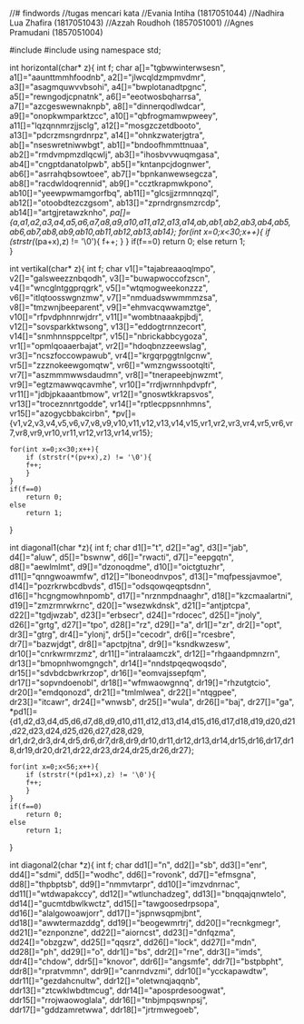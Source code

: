 //# findwords
//tugas mencari kata
//Evania Intiha (1817051044)
//Nadhira Lua Zhafira (1817051043)
//Azzah Roudhoh (1857051001)
//Agnes Pramudani (1857051004)

#include <iostream>
#include <cstring>
using namespace std;

int horizontal(char* z){
	int f;
	char a[]="tgbwwinterwsesn",
		 a1[]="aaunttmmhfoodnb",
		 a2[]="jlwcqldzmpmvdmr",
		 a3[]="asagmquwvvbsohi",
		 a4[]="bwplotanadtpgnc",
		 a5[]="rewngodjcpnatnk",
		 a6[]="eeotwosbqharrsa",
		 a7[]="azcgeswewnaknpb",
		 a8[]="dinnerqodlwdcar",
		 a9[]="onopkwmparktzcc",
		 a10[]="qbfrogmamwpweey",
		 a11[]="lqzqnnmrzjjsclg",
		 a12[]="mosgzczetdbooto",
		 a13[]="pdcrzmsngrdnrpz",
		 a14[]="ohnkzwaterjgtra",
		 ab[]="nseswretniwwbgt",
		 ab1[]="bndoofhmmttnuaa",
		 ab2[]="rmdvmpmzdlqcwlj",
		 ab3[]="ihosbvvwuqmgasa",
		 ab4[]="cngptdanatolpwb",
		 ab5[]="kntanpcjdognwer",
		 ab6[]="asrrahqbsowtoee",
		 ab7[]="bpnkanwewsegcza",
		 ab8[]="racdwldoqrennid",
		 ab9[]="ccztkrapmwkpono",
		 ab10[]="yeewpwmamgorfbq",
		 ab11[]="glcsjjzrmnnqzql",
		 ab12[]="otoobdtezczgsom",
		 ab13[]="zprndrgnsmzrcdp",
		 ab14[]="artgjretawzknho",
		 *pa[]={a,a1,a2,a3,a4,a5,a6,a7,a8,a9,a10,a11,a12,a13,a14,ab,ab1,ab2,ab3,ab4,ab5,ab6,ab7,ab8,ab9,ab10,ab11,ab12,ab13,ab14};
	for(int x=0;x<30;x++){
		if (strstr(*(pa+x),z) != '\0'){
		f++;
		}
	}
	if(f==0)
		return 0;
	else
		return 1;	
}

int vertikal(char* z){
	int f;
	char v1[]="tajabreaaoqlmpo", 
		 v2[]="galsweezznbqodh", 
		 v3[]="buwapwoccofzscn", 
		 v4[]="wncglntggprqgrk", 
		 v5[]="wtqmogweekonzzz", 
		 v6[]="itlqtoosswgnzmw", 
		 v7[]="nmduadswwmmmzsa", 
		 v8[]="tmzwnjbeeparent", 
		 v9[]="ehmvacqwwamztge", 
		 v10[]="rfpvdphnnrwjdrr",
		 v11[]="wombtnaaakpjbdj", 
		 v12[]="sovsparkktwsong", 
		 v13[]="eddogtrnnzecort", 
		 v14[]="snmhnnsppceltpr", 
		 v15[]="nbrickabbcygoza",
		 vr1[]="opmlqoaaerbajat",
		 vr2[]="hdoqbnzzeewslag", 
		 vr3[]="ncszfoccowpawub",
		 vr4[]="krgqrpggtnlgcnw",
		 vr5[]="zzznokeewgomqtw",
		 vr6[]="wmzngwssootqlti",
		 vr7[]="aszmmmwwsdaudmn",
		 		 vr8[]="tnerapeebjnwzmt",
		 vr9[]="egtzmawwqcavmhe",
		 vr10[]="rrdjwrnnhpdvpfr",
		 vr11[]="jdbjpkaaantbmow",
		 vr12[]="gnoswtkkrapsvos",
		 vr13[]="troceznnrtgodde",
		 vr14[]="rptlecppsnnhmns",
		 vr15[]="azogycbbakcirbn",
	 	 *pv[]={v1,v2,v3,v4,v5,v6,v7,v8,v9,v10,v11,v12,v13,v14,v15,vr1,vr2,vr3,vr4,vr5,vr6,vr7,vr8,vr9,vr10,vr11,vr12,vr13,vr14,vr15};

	for(int x=0;x<30;x++){
		if (strstr(*(pv+x),z) != '\0'){
		f++;
		}
	}
	if(f==0)
		return 0;
	else
		return 1;	
}

int diagonal1(char *z){
	int f;
	char d1[]="t",
		 d2[]="ag",
		 d3[]="jab",
		 d4[]="aluw",
		 d5[]="bswnw", 
		 d6[]="rwacti",
		 d7[]="eepgqtn", 
		 d8[]="aewlmlmt", 
		 d9[]="dzonoqdme", 
		 d10[]="oictgtuzhr", 
		 d11[]="qnngwoawmfw", 
		 d12[]="lboneodnvpos", 
		 d13[]="mqfpessjavmoe", 
		 d14[]="pozrkrwbcdbvds", 
		 d15[]="odsqowqeqptsdnn",
		 d16[]="hcgngmowhnpomb", 
		 d17[]="nrznmpdnaaghr", 
		 d18[]="kzcmaalartni", 
		 d19[]="zmzrmrwkrnc", 
		 d20[]="wsezwkdnsk", 
		 d21[]="antjptcpa", 
		 d22[]="tgdjwzab", 
		 d23[]="erbsecr", 
		 d24[]="rdocec",
		 d25[]="jnoly", 
		 d26[]="grtg", 
		 d27[]="tpo", 
		 d28[]="rz", 
		 d29[]="a",
		 dr1[]="zr", 
		 dr2[]="opt", 
		 dr3[]="gtrg", 
		 dr4[]="ylonj", 
		 dr5[]="cecodr", 
		 dr6[]="rcesbre", 
		 dr7[]="bazwjdgt", 
		 dr8[]="apctpjtna", 
		 dr9[]="ksndkwzesw", 
		 dr10[]="cnrkwrmrzmz", 
		 dr11[]="intralaamczk",
		 dr12[]="rhgaandpmnzrn", 
		 dr13[]="bmopnhwomgngch",
		 dr14[]="nndstpqeqwoqsdo",
		 dr15[]="sdvbdcbwrkrzop", 
		 dr16[]="eomvajssepfqm", 
		 dr17[]="sopvndoenobl", 
		 dr18[]="wfmwaowgnnq",
		 dr19[]="rhzutgtcio", 
		 		 dr20[]="emdqonozd", 
		 dr21[]="tmlmlwea", 
		 dr22[]="ntqgpee",
		 dr23[]="itcawr", 
		 dr24[]="wnwsb", 
		 dr25[]="wula", 
		 dr26[]="baj", 
		 dr27[]="ga", 
		 *pd1[]={d1,d2,d3,d4,d5,d6,d7,d8,d9,d10,d11,d12,d13,d14,d15,d16,d17,d18,d19,d20,d21,d22,d23,d24,d25,d26,d27,d28,d29,
		         dr1,dr2,dr3,dr4,dr5,dr6,dr7,dr8,dr9,dr10,dr11,dr12,dr13,dr14,dr15,dr16,dr17,dr18,dr19,dr20,dr21,dr22,dr23,dr24,dr25,dr26,dr27};
		 
	for(int x=0;x<56;x++){
		if (strstr(*(pd1+x),z) != '\0'){
		f++;
		}
	}
	if(f==0)
		return 0;
	else
		return 1;	
}

int diagonal2(char *z){
	int f;
	char dd1[]="n",
		 dd2[]="sb", 
		 dd3[]="enr", 
		 dd4[]="sdmi", 
		 dd5[]="wodhc", 
		 dd6[]="rovonk", 
		 dd7[]="efmsgna", 
		 dd8[]="thpbptsb", 
		 dd9[]="nmmvtarpr",
		 dd10[]="imzvdnrnac", 
		 dd11[]="wtdwapakccy", 
		 dd12[]="wtlunchadzeg", 
		 dd13[]="bnqqajqnwtelo", 
		 dd14[]="gucmtdbwlkwctz", 
		 dd15[]="tawgoosedrpsopa", 
		 dd16[]="alalgowoawjorr", 
		 dd17[]="jspnwsqpmjbnt", 
		 dd18[]="awwtermazddg", 
		 dd19[]="beogewmrtrj", 
		 dd20[]="recnkgmegr", 
		 dd21[]="eznponzne", 
		 dd22[]="aiorncst", 
		 dd23[]="dnfqzma", 
		 dd24[]="obzgzw", 
		 dd25[]="qqsrz", 
		 dd26[]="lock", 
		 dd27[]="mdn", 
		 dd28[]="ph", 
		 dd29[]="o",
		 ddr1[]="bs",
		 ddr2[]="rne",
		 ddr3[]="imds",
		 ddr4[]="chdow",
		 ddr5[]="knovor",
		 ddr6[]="angsmfe",
		 ddr7[]="bstpbpht",
		 ddr8[]="rpratvmmn",
		 ddr9[]="canrndvzmi",
		 ddr10[]="ycckapawdtw", 
		 ddr11[]="gezdahcnultw",
		 ddr12[]="oletwnqjaqqnb",
		 ddr13[]="ztcwklwbdtmcug",
		 ddr14[]="aposprdesoogwat", 
		 ddr15[]="rrojwaowoglala",
		 ddr16[]="tnbjmpqswnpsj",
		 ddr17[]="gddzamretwwa",
		 ddr18[]="jrtrmwegoeb",
